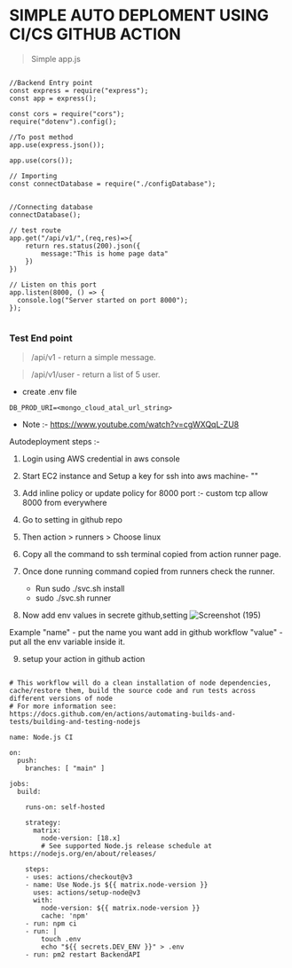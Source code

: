 # SIMPLE AUTO DEPLOMENT USING CI/CS GITHUB ACTION


> Simple app.js

```

//Backend Entry point
const express = require("express");
const app = express();

const cors = require("cors");
require("dotenv").config();

//To post method
app.use(express.json());

app.use(cors());

// Importing
const connectDatabase = require("./configDatabase");


//Connecting database
connectDatabase();

// test route
app.get("/api/v1/",(req,res)=>{
    return res.status(200).json({
        message:"This is home page data"
    })
})

// Listen on this port
app.listen(8000, () => {
  console.log("Server started on port 8000");
});


```

### Test End point

> /api/v1 - return a simple message.

> /api/v1/user - return a list of 5 user.

- create .env file

```
DB_PROD_URI=<mongo_cloud_atal_url_string>

```


* Note :-
https://www.youtube.com/watch?v=cgWXQqL-ZU8

Autodeployment steps :- 

1. Login using AWS credential in aws console

2. Start EC2 instance and Setup a key for ssh into aws machine- ""

3. Add inline policy or update policy for 8000 port :- custom tcp allow 8000 from everywhere

4.  Go to setting in github repo
5. Then action > runners > Choose linux
6. Copy all the command to ssh terminal copied from action runner page.
7. Once done running command copied from runners check the runner.
    - Run sudo ./svc.sh install
    - sudo ./svc.sh runner

8. Now add env values in secrete github,setting 
![Screenshot (195)](https://github.com/sd8917/AutoDeplotement/assets/34008023/fdd7d6e4-2928-4663-b627-f2785e610b8b)


Example "name" - put the name you want add in github workflow
        "value" - put all the env variable inside it.

9. setup your action in github action 
```

# This workflow will do a clean installation of node dependencies, cache/restore them, build the source code and run tests across different versions of node
# For more information see: https://docs.github.com/en/actions/automating-builds-and-tests/building-and-testing-nodejs

name: Node.js CI

on:
  push:
    branches: [ "main" ]

jobs:
  build:

    runs-on: self-hosted

    strategy:
      matrix:
        node-version: [18.x]
        # See supported Node.js release schedule at https://nodejs.org/en/about/releases/

    steps:
    - uses: actions/checkout@v3
    - name: Use Node.js ${{ matrix.node-version }}
      uses: actions/setup-node@v3
      with:
        node-version: ${{ matrix.node-version }}
        cache: 'npm'
    - run: npm ci
    - run: |
        touch .env
        echo "${{ secrets.DEV_ENV }}" > .env
    - run: pm2 restart BackendAPI
        
```




